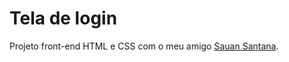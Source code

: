 # Tela de login

Projeto front-end HTML e CSS com o meu amigo [Sauan Santana](https://github.com/SauanSantana).
